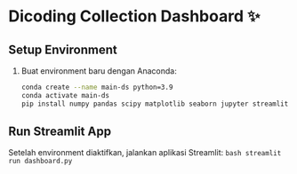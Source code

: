 # **Dicoding Collection Dashboard** ✨

## **Setup Environment**
1. Buat environment baru dengan Anaconda:
    ```bash
    conda create --name main-ds python=3.9
    conda activate main-ds
    pip install numpy pandas scipy matplotlib seaborn jupyter streamlit babel
    ```

## **Run Streamlit App**
Setelah environment diaktifkan, jalankan aplikasi Streamlit:
    ```bash
    streamlit run dashboard.py
    ```
